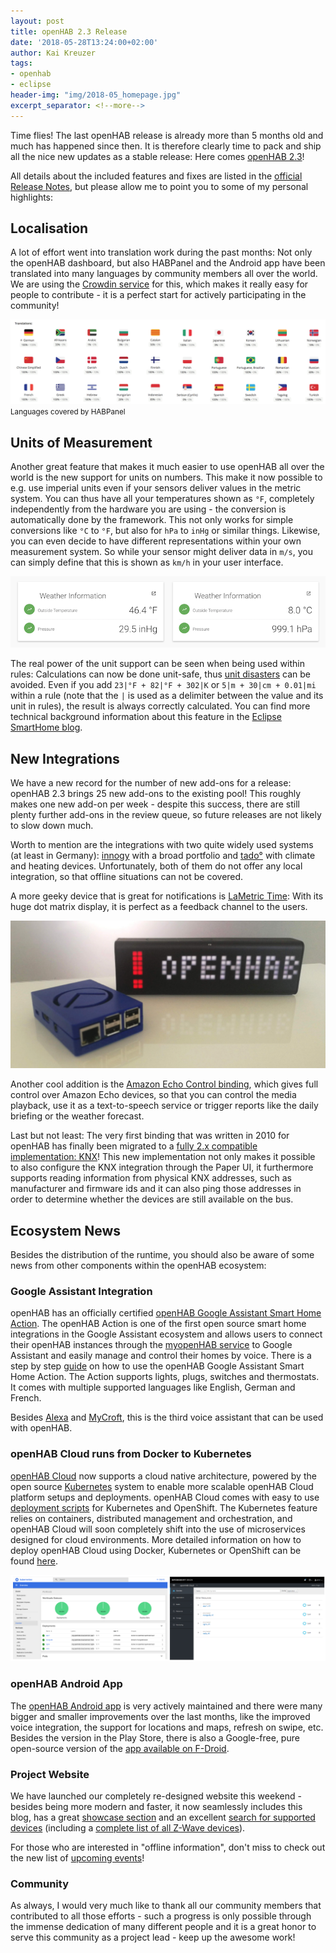 ```yaml
---
layout: post
title: openHAB 2.3 Release
date: '2018-05-28T13:24:00+02:00'
author: Kai Kreuzer
tags:
- openhab
- eclipse
header-img: "img/2018-05_homepage.jpg"
excerpt_separator: <!--more-->
---
```


Time flies! The last openHAB release is already more than 5 months old and much has happened since then. It is therefore clearly time to pack and ship all the nice new updates as a stable release: Here comes [openHAB 2.3](https://www.openhab.org/download/)!

<!--more-->

All details about the included features and fixes are listed in the [official Release Notes](https://github.com/openhab/openhab-distro/releases/tag/2.3.0), but please allow me to point you to some of my personal highlights:

## Localisation

A lot of effort went into translation work during the past months: Not only the openHAB dashboard, but also HABPanel and the Android app have been translated into many languages by community members all over the world. We are using the [Crowdin service](https://crowdin.com/projects?q=openhab) for this, which makes it really easy for people to contribute - it is a perfect start for actively participating in the community!

<!--{:.center}-->
<img class="img-responsive" src="/img/2018-05_translations.png" alt="">
<small>Languages covered by HABPanel</small>

## Units of Measurement

Another great feature that makes it much easier to use openHAB all over the world is the new support for units on numbers. This make it now possible to e.g. use imperial units even if your sensors deliver values in the metric system. You can thus have all your temperatures shown as `°F`, completely independently from the hardware you are using - the conversion is automatically done by the framework. This not only works for simple conversions like `°C` to `°F`, but also for `hPa` to `inHg` or similar things. Likewise, you can even decide to have different representations within your own measurement system. So while your sensor might deliver data in `m/s`, you can simply define that this is shown as `km/h` in your user interface.

<!--{:.center}-->
<img class="img-responsive" src="/img/2018-05_uom.png" alt="">

The real power of the unit support can be seen when being used within rules: Calculations can now be done unit-safe, thus [unit disasters](http://mentalfloss.com/article/25845/quick-6-six-unit-conversion-disasters) can be avoided. Even if you add `23|°F + 82|°F + 302|K` or `5|m + 30|cm + 0.01|mi` within a rule (note that the `|` is used as a delimiter between the value and its unit in rules), the result is always correctly calculated. You can find more technical background information about this feature in the [Eclipse SmartHome blog](https://www.eclipse.org/smarthome/blog/2018/02/22/units-of-measurement.html).

## New Integrations

We have a new record for the number of new add-ons for a release: openHAB 2.3 brings 25 new add-ons to the existing pool! This roughly makes one new add-on per week - despite this success, there are still plenty further add-ons in the review queue, so future releases are not likely to slow down much.

Worth to mention are the integrations with two quite widely used systems (at least in Germany): [innogy](https://www.openhab.org/addons/bindings/innogysmarthome/) with a broad portfolio and [tado°](https://www.openhab.org/addons/bindings/tado/) with climate and heating devices. Unfortunately, both of them do not offer any local integration, so that offline situations can not be covered.

A more geeky device that is great for notifications is [LaMetric Time](https://www.openhab.org/addons/bindings/lametrictime/): With its huge dot matrix display, it is perfect as a feedback channel to the users.

<!--{:.center}-->
<img class="img-responsive" src="/img/2018-05_lametric.jpg" alt="">

Another cool addition is the [Amazon Echo Control binding](https://www.openhab.org/addons/bindings/amazonechocontrol/), which gives full control over Amazon Echo devices, so that you can control the media playback, use it as a text-to-speech service or trigger reports like the daily briefing or the weather forecast.

Last but not least: The very first binding that was written in 2010 for openHAB has finally been migrated to a [fully 2.x compatible implementation: KNX](https://www.openhab.org/addons/bindings/knx/)! This new implementation not only makes it possible to also configure the KNX integration through the Paper UI, it furthermore supports reading information from physical KNX addresses, such as manufacturer and firmware ids and it can also ping those addresses in order to determine whether the devices are still available on the bus.

## Ecosystem News

Besides the distribution of the runtime, you should also be aware of some news from other components within the openHAB ecosystem:

### Google Assistant Integration

openHAB has an officially certified [openHAB Google Assistant Smart Home Action](https://www.openhab.org/docs/ecosystem/google-assistant/). The openHAB Action is one of the first open source smart home integrations in the Google Assistant ecosystem and allows users to connect their openHAB instances through the [myopenHAB service](https://www.myopenhab.org) to Google Assistant and easily manage and control their homes by voice. There is a step by step [guide](https://github.com/openhab/openhab-google-assistant/blob/master/USAGE.md) on how to use the openHAB Google Assistant Smart Home Action. The Action supports lights, plugs, switches and thermostats. It comes with multiple supported languages like English, German and French.

Besides [Alexa](https://www.openhab.org/docs/ecosystem/alexa/) and [MyCroft](https://www.openhab.org/docs/ecosystem/mycroft/), this is the third voice assistant that can be used with openHAB.

### openHAB Cloud runs from Docker to Kubernetes

[openHAB Cloud](https://github.com/openhab/openhab-cloud/blob/master/README.md#openhab-cloud) now supports a cloud native architecture, powered by the open source [Kubernetes](https://kubernetes.io/) system to enable more scalable openHAB Cloud platform setups and deployments. openHAB Cloud comes with easy to use [deployment scripts](https://github.com/openhab/openhab-cloud/blob/master/deployment/kubernetes/kubernetes-deploy.sh) for Kubernetes and OpenShift. The Kubernetes feature relies on containers, distributed management and orchestration, and openHAB Cloud will soon completely shift into the use of microservices designed for cloud environments. More detailed information on how to deploy openHAB Cloud using Docker, Kubernetes or OpenShift can be found [here](https://github.com/openhab/openhab-cloud/tree/master/deployment).

<img class="img-responsive" src="/img/2018-05_k8sopenshift.png" alt="">

### openHAB Android App

The [openHAB Android app](https://play.google.com/store/apps/details?id=org.openhab.habdroid) is very actively maintained and there were many bigger and smaller improvements over the last months, like the improved voice integration, the support for locations and maps, refresh on swipe, etc. Besides the version in the Play Store, there is also a Google-free, pure open-source version of the [app available on F-Droid](https://f-droid.org/packages/org.openhab.habdroid/).

### Project Website

We have launched our completely re-designed website this weekend - besides being more modern and faster, it now seamlessly includes this blog, has a great [showcase section](https://www.openhab.org/about/showcase.html) and an excellent [search for supported devices](https://www.openhab.org/addons/) (including a [complete list of all Z-Wave devices](https://www.openhab.org/addons/bindings/zwave/doc/things.html)).

For those who are interested in "offline information", don't miss to check out the new list of [upcoming events](https://www.openhab.org/about/events.html)!

### Community

As always, I would very much like to thank all our community members that contributed to all those efforts - such a progress is only possible through the immense dedication of many different people and it is a great honor to serve this community as a project lead - keep up the awesome work!
